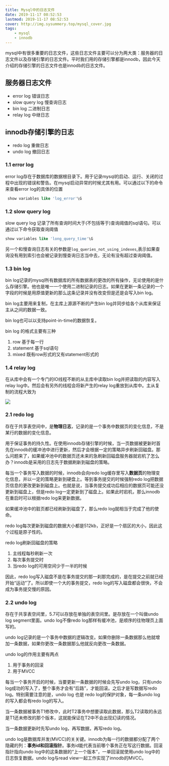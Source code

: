 ```yaml
---
title: Mysql中的日志文件
date: 2019-11-17 08:52:53
lastmod: 2019-11-17 08:52:53
cover: http://img.sysummery.top/mysql_cover.jpg
tags:
    - mysql
    - innodb
---
```

mysql中有很多重要的日志文件，这些日志文件主要可以分为两大类：服务器的日志文件以及存储引擎的日志文件。平时我们用的存储引擎都是innodb，因此今天介绍的存储引擎的日志文件也是innodb的日志文件。
<!--more-->
## 服务器日志文件
* error log 错误日志
* slow query log 慢查询日志
* bin log 二进制日志
* relay log 中继日志


## innodb存储引擎的日志

* redo log 重做日志
* undo log 撤回日志

### 1.1 error log
error log存在于数据库的数据根目录下。用于记录mysql的启动、运行、关闭的过程中出现的错误和警告。在mysql启动异常的时候尤其有用。可以通过以下的命令来查看error log的具体的位置

```sql
 show variables like 'log_error'\G
```
### 1.2 slow query log
slow query log 记录了所有查询时间大于(不包括等于)查询阈值的sql语句。可以通过以下命令获取查询阈值

```sql
show variables like 'long_query_time'\G
```
另一个和慢查询日志有关的参数是`log_queries_not_using_indexes`,表示如果查询没有用到索引也会被记录到慢查询日志当中去，无论有没有超过查询阈值。

### 1.3 bin log
bin log记录的mysql所有数据库的所有数据表的更改的所有操作，无论使用的是什么存储引擎。他也是唯一一个使用二进制记录的日志。如果在更新一条记录的一个字段的时候是用原值更新的那么这条记录并没有改变但是还是会写入bin log。

bin log主要用来复制，在主库上源源不断的产生bin log并同步给各个从库来保证主从之间的数据一致。

bin log也可以以支持point-in-time的数据恢复。

bin log 的格式主要有三种
1. row 基于每一行
2. statement 基于sql语句
3. mixed 既有row形式的又有statement形式的

### 1.4 relay log
在从库中会有一个专门的IO线程不断的从主库中读取bin log并把读取的内容写入relay log中。然后会有另外的线程会将新产生的relay log重放到从库中。主从复制的流程大致为

![](http://img.sysummery.top/%E4%BC%81%E4%B8%9A%E5%BE%AE%E4%BF%A1%E6%88%AA%E5%9B%BE_cde5d8b5-3035-4efa-bb0b-367394045f75.png)
### 2.1 redo log
存在于共享表空间中，是**物理日志**，记录的是一个事务中数据页的变化信息，不是某行的数据的变化信息。

用于保证事务的持久性。在使用innodb存储引擎的时候，当一页数据被更新时首先在innodb的缓冲池中进行更新，然后才会根据一定的策略异步刷新回磁盘。那么问题来了，如果缓冲池中的数据页还未来的急刷新回磁盘服务器就宕机了怎么办？innodb是采用的日志先于数据刷新到磁盘的策略。

每当一个事务写入数据的时候，innodb会向redo log缓存里写入**数据页**的物理变化信息，并以一定的策略更新到硬盘上。等到事务提交的时候强制redo log把数据页信息的更改更新到磁盘上。也就是说，当事务提交成功后相应的数据页可能还没更新到磁盘上，但是redo log一定更新到了磁盘上。如果此时宕机，那么innodb在重启时可以根据redo log来更新数据。

如果缓冲池中的脏页都已经刷新到磁盘了，那么redo log就相当于完成了他的使命。

redo log每次更新到磁盘的数据大小都是512kb，正好是一个扇区的大小，因此这个过程是原子性的。

redo log刷新回磁盘的策略

1. 主线程每秒刷新一次
2. 每次事务提交时
3. 当redo log的可用空间少于一半的时候

因此，redo log写入磁盘不是在事务提交的那一刹那完成的，是在提交之前就已经开始“运动”了。所以即使一个大的事务提交，redo log的写入磁盘都会很快，不会成为事务提交慢的原因。

### 2.2 undo log
存在于共享表空间里，5.7可以存放在单独的表空间里。是存放在一个叫做undo log segment里面。undo log不像redo log那样有缓冲池，是顺序的往物理页上面写的。

undo log记录的是一个事务中数据的逻辑改变。如果你删除一条数据那么他就增加一条数据，如果你更改一条数据那么他就反向更改一条数据。

undo log的作用主要有两点

1. 用于事务的回滚
2. 用于MVCC

每当一个事务开启的时候，当要更新一条数据的时候会先写undo log，只有undo log成功的写入了，整个事务才会有“后路”，才能回滚。之后才是写数据写redo log。特别需要注意的是，undo log 也是 redo log的保护对象，每一条undo log的写入都会有redo log的写入。

当一条数据被事务T1修改中，此时T2事务中想要读取此数据，那么T2读取的永远是T1还未修改的那个版本，这就能保证在T2中不会出现幻读的情况。

当一条数据更新时先写undo log，再写数据，再写redo log。

undo log是数据库并发(MVCC)的关关键。innodb为每一行的数据都分配了两个隐藏的列：**事务id和回滚指针**。事务id能代表当前哪个事务正在写这行数据。回滚指针指向undo log中的这条数据的“上一个版本”，一单回滚就使用undo log中的日志恢复数据。undo log与read view一起工作实现了innodb的MVCC。
